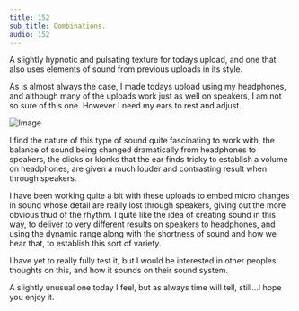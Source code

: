 ```yaml
---
title: 152
sub_title: Combinations.
audio: 152
---
```

A slightly hypnotic and pulsating texture for todays upload, and one that also uses elements of sound from previous uploads in its style.

As is almost always the case, I made todays upload using my headphones, and although many of the uploads work just as well on speakers, I am not so sure of this one. However I need my ears to rest and adjust.

![Image](/assets/img/Snd-152.jpg)

I find the nature of this type of sound quite fascinating to work with, the balance of sound being changed dramatically from headphones to speakers, the clicks or klonks that the ear finds tricky to establish a volume on headphones, are given a much louder and contrasting result when through speakers.

I have been working quite a bit with these uploads to embed micro changes in sound whose detail are really lost through speakers, giving out the more obvious thud of the rhythm. I quite like the idea of creating sound in this way, to deliver to very different results on speakers to headphones, and using the dynamic range along with the shortness of sound and how we hear that, to establish this sort of variety.

I have yet to really fully test it, but I would be interested in other peoples thoughts on this, and how it sounds on their sound system.

A slightly unusual one today I feel, but as always time will tell, still…I hope you enjoy it.